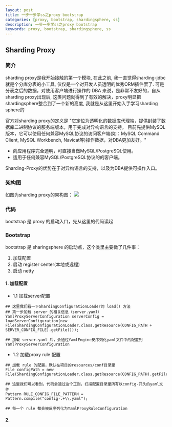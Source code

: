 ```yaml
---
layout: post  
title: 一步一步学ss之proxy bootstrap  
categories: [proxy, bootstrap, shardingsphere, ss]  
description: 一步一步学ss之proxy bootstrap  
keywords: proxy, bootstrap, shardingsphere, ss  
---
```


## Sharding Proxy
### 简介
sharding proxy是我开始接触的第一个模块, 在此之前, 我一直觉得sharding-jdbc就是个分库分表的小工具, 仅仅是一个对开发人员透明的优秀ORM插件罢了. 可是分表之后的数据，对使用客户端进行操作的 DBA 来说，是非常不友好的，自从sharding proxy出现后, 这类问题就得到了有效的解决，proxy明显把shardingsphere整合到了一个新的高度, 我就是从这里开始入手学习sharding sphere的

官方对sharding proxy的定义是 "它定位为透明化的数据库代理端，提供封装了数据库二进制协议的服务端版本，用于完成对异构语言的支持。 目前先提供MySQL版本，它可以使用任何兼容MySQL协议的访问客户端(如：MySQL Command Client, MySQL Workbench, Navicat等)操作数据，对DBA更加友好。"
 - 向应用程序完全透明，可直接当做MySQL/PostgreSQL使用。
 - 适用于任何兼容MySQL/PostgreSQL协议的的客户端。

 Sharding-Proxy的优势在于对异构语言的支持，以及为DBA提供可操作入口。

### 架构图

如图为sharding proxy的架构图：
![](https://taojintianxia.github.io/images/posts/shardingsphere/proxy/sharding-proxy-brief_v2.png)  

### 代码
bootstrap 是 proxy 的启动入口，先从这里的代码读起

### Bootstrap
bootstrap 是 sharingsphere 的启动点，这个类里主要做了几件事：  
1. 加载配置  
2. 启动 register center(本地或远程)  
3. 启动 netty

#### 1. 加载配置
 - 1.1 加载server配置  

```
## 这里我们看一下ShardingConfigurationLoader的 load() 方法
## 第一步加载 server 的相关信息（server.yaml）
YamlProxyServerConfiguration serverConfig = loadServerConfiguration(new File(ShardingConfigurationLoader.class.getResource(CONFIG_PATH + SERVER_CONFIG_FILE).getFile()));

## 加载 server.yaml 后，会通过YamlEngine反序列化yaml文件中的配置到YamlProxyServerConfiguration
```

 - 1.2 加载proxy rule 配置  

```
## 加载 rule 的配置，默认在项目的resources/conf目录里
File configPath = new File(ShardingConfigurationLoader.class.getResource(CONFIG_PATH).getFile());

## 这里我们可以看到，代码会通过这个正则，扫描配置目录里所有以config-开头的yaml文件
Pattern RULE_CONFIG_FILE_PATTERN = Pattern.compile("config-.+\\.yaml");

## 每一个 rule 都会被反序列化为YamlProxyRuleConfiguration
```

#### 2. 
